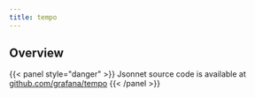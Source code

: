 ```yaml
---
title: tempo
---
```


## Overview



{{< panel style="danger" >}}
Jsonnet source code is available at [github.com/grafana/tempo](https://github.com/grafana/tempo/tree/master/operations/tempo-mixin)
{{< /panel >}}

